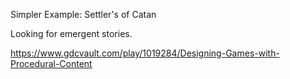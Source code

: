 
Simpler Example: Settler's of Catan

Looking for emergent stories. 

https://www.gdcvault.com/play/1019284/Designing-Games-with-Procedural-Content
